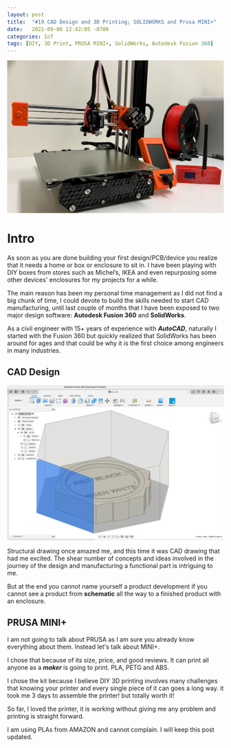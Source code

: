 ```yaml
---
layout: post
title:  "#19 CAD Design and 3D Printing; SOLIDWORKS and Prusa MINI+"
date:   2021-09-06 12:42:05 -0700
categories: IoT
tags: [DIY, 3D Print, PRUSA MINI+, SolidWorks, Autodesk Fusion 360]
---
```

![Temp Calibrator](/assets/img/19Pursa.JPEG)

# Intro
As soon as you are done building your first design/PCB/device you realize that it needs a home or box or enclosure to sit in. I have been playing with DIY boxes from stores such as Michel’s, IKEA and even repurposing some other devices' enclosures for my projects for a while.

The main reason has been my personal time management as I did not find a big chunk of time, I could devote to build the skills needed to start CAD manufacturing, until last couple of months that I have been exposed to two major design software: **Autodesk Fusion 360** and **SolidWorks**.

As a civil engineer with 15+ years of experience with ***AutoCAD***, naturally I started with the Fusion 360 but quickly realized that SolidWorks has been around for ages and that could be why it is the first choice among engineers in many industries. 

## CAD Design
![Temp Calibrator](/assets/img/19Fusion360.JPEG)

Structural drawing once amazed me, and this time it was CAD drawing that had me excited. The shear number of concepts and ideas involved in the journey of the design and manufacturing a functional part is intriguing to me. 

But at the end you cannot name yourself a product development if you cannot see a product from **schematic** all the way to a finished product with an enclosure.

## PRUSA MINI+

I am not going to talk about PRUSA as I am sure you already know everything about them. Instead let's talk about MINI+.

I chose that because of its size, price, and good reviews. It can print all anyone as a ***maker*** is going to print. PLA, PETG and ABS. 

I chose the kit because I believe DIY 3D printing involves many challenges that knowing your printer and every single piece of it can goes a long way. it took me 3 days to assemble the printer! but totally worth it!

So far, I loved the printer, it is working without giving me any problem and printing is straight forward. 

I am using PLAs from AMAZON and cannot complain. I will keep this post updated.
